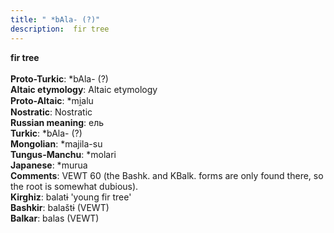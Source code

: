 ```yaml
---
title: " *bAla- (?)"
description:  fir tree
---
```

<strong> fir tree</strong><br><br>
<strong>Proto-Turkic</strong>:  *bAla- (?)<br>
<strong>Altaic etymology</strong>:  Altaic etymology<br>
<strong> Proto-Altaic</strong>:  *mi̯alu<br>
<strong>Nostratic</strong>:  Nostratic<br>
<strong>Russian meaning</strong>:  ель<br>
<strong>Turkic</strong>:  *bAla- (?)<br>
<strong>Mongolian</strong>:  *majila-su<br>
<strong>Tungus-Manchu</strong>:  *molari<br>
<strong>Japanese</strong>:  *murua<br>
<strong>Comments</strong>:  VEWT 60 (the Bashk. and KBalk. forms are only found there, so the root is somewhat dubious).<br>
<strong>Kirghiz</strong>:  balatɨ 'young fir tree'<br>
<strong>Bashkir</strong>:  balaštɨ (VEWT)<br>
<strong>Balkar</strong>:  balas (VEWT)<br>


